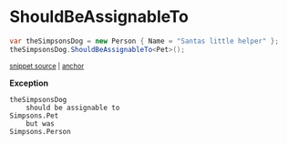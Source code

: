 # ShouldBeAssignableTo

<!-- snippet: ShouldBeAssignableToExamples.ShouldBeAssignableTo.codeSample.approved.cs -->
<a id='snippet-ShouldBeAssignableToExamples.ShouldBeAssignableTo.codeSample.approved.cs'></a>
```cs
var theSimpsonsDog = new Person { Name = "Santas little helper" };
theSimpsonsDog.ShouldBeAssignableTo<Pet>();
```
<sup><a href='/src/DocumentationExamples/CodeExamples/ShouldBeAssignableToExamples.ShouldBeAssignableTo.codeSample.approved.cs#L1-L2' title='File snippet `ShouldBeAssignableToExamples.ShouldBeAssignableTo.codeSample.approved.cs` was extracted from'>snippet source</a> | <a href='#snippet-ShouldBeAssignableToExamples.ShouldBeAssignableTo.codeSample.approved.cs' title='Navigate to start of snippet `ShouldBeAssignableToExamples.ShouldBeAssignableTo.codeSample.approved.cs`'>anchor</a></sup>
<!-- endSnippet -->

**Exception**

<!-- include: ShouldBeAssignableToExamples.ShouldBeAssignableTo.exceptionText.approved.txt -->
```
theSimpsonsDog
    should be assignable to
Simpsons.Pet
    but was
Simpsons.Person
```
<!-- endInclude -->
